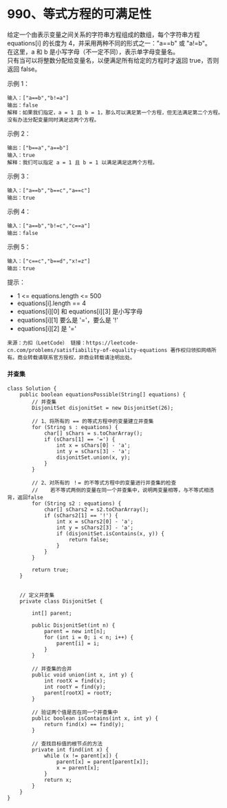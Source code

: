 990、等式方程的可满足性
===

给定一个由表示变量之间关系的字符串方程组成的数组，每个字符串方程 equations[i] 的长度为 4，并采用两种不同的形式之一："a==b" 或 "a!=b"。<br>
在这里，a 和 b 是小写字母（不一定不同），表示单字母变量名。<br>
只有当可以将整数分配给变量名，以便满足所有给定的方程时才返回 true，否则返回 false。 <br>

示例 1：<br>
```
输入：["a==b","b!=a"]
输出：false
解释：如果我们指定，a = 1 且 b = 1，那么可以满足第一个方程，但无法满足第二个方程。没有办法分配变量同时满足这两个方程。
```
示例 2：<br>
```
输出：["b==a","a==b"]
输入：true
解释：我们可以指定 a = 1 且 b = 1 以满足满足这两个方程。
```
示例 3：<br>
```
输入：["a==b","b==c","a==c"]
输出：true
```
示例 4：<br>
```
输入：["a==b","b!=c","c==a"]
输出：false
```
示例 5：<br>
```
输入：["c==c","b==d","x!=z"]
输出：true
```
提示：<br>
* 1 <= equations.length <= 500
* equations[i].length == 4
* equations[i][0] 和 equations[i][3] 是小写字母
* equations[i][1] 要么是 '='，要么是 '!'
* equations[i][2] 是 '='

``
来源：力扣（LeetCode）
链接：https://leetcode-cn.com/problems/satisfiability-of-equality-equations
著作权归领扣网络所有。商业转载请联系官方授权，非商业转载请注明出处。
``

#### 并查集
```
class Solution {
    public boolean equationsPossible(String[] equations) {
        // 并查集
        DisjonitSet disjonitSet = new DisjonitSet(26);

        // 1、将所有的 == 的等式方程中的变量建立并查集
        for (String s : equations) {
            char[] sChars = s.toCharArray();
            if (sChars[1] == '=') {
                int x = sChars[0] - 'a';
                int y = sChars[3] - 'a';
                disjonitSet.union(x, y);
            }
        }

        // 2、对所有的 ！= 的不等式方程中的变量进行并查集的检查
        //    若不等式两侧的变量在同一个并查集中，说明两变量相等，与不等式相违背，返回false
        for (String s2 : equations) {
            char[] sChars2 = s2.toCharArray();
            if (sChars2[1] == '!') {
                int x = sChars2[0] - 'a';
                int y = sChars2[3] - 'a';
                if (disjonitSet.isContains(x, y)) {
                    return false;
                }
            }
        }

        return true;
    }

    
    // 定义并查集
    private class DisjonitSet {
        
        int[] parent;

        public DisjonitSet(int n) {
            parent = new int[n];
            for (int i = 0; i < n; i++) {
                parent[i] = i;
            }
        }

        // 并查集的合并
        public void union(int x, int y) {
            int rootX = find(x);
            int rootY = find(y);
            parent[rootX] = rootY;
        }

        // 验证两个值是否在同一个并查集中
        public boolean isContains(int x, int y) {
            return find(x) == find(y);
        }

        // 查找目标值的根节点的方法
        private int find(int x) {
            while (x != parent[x]) {
                parent[x] = parent[parent[x]];
                x = parent[x];    
            }
            return x;
        }
    }
}
```

